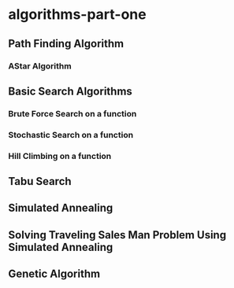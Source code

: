 # algorithms-part-one

## Path Finding Algorithm
### AStar Algorithm

## Basic Search Algorithms

### Brute Force Search on a function
### Stochastic Search on a function
### Hill Climbing on a function

## Tabu Search

## Simulated Annealing

## Solving Traveling Sales Man Problem Using Simulated Annealing

## Genetic Algorithm
